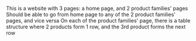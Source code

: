 This is a website with 3 pages: a home page, and 2 product families' pages
Should be able to go from home page to any of the 2 product families' pages, and vice versa
On each of the product families' page, there is a table structure where 2 products form 1 row, and the 3rd product forms the next row